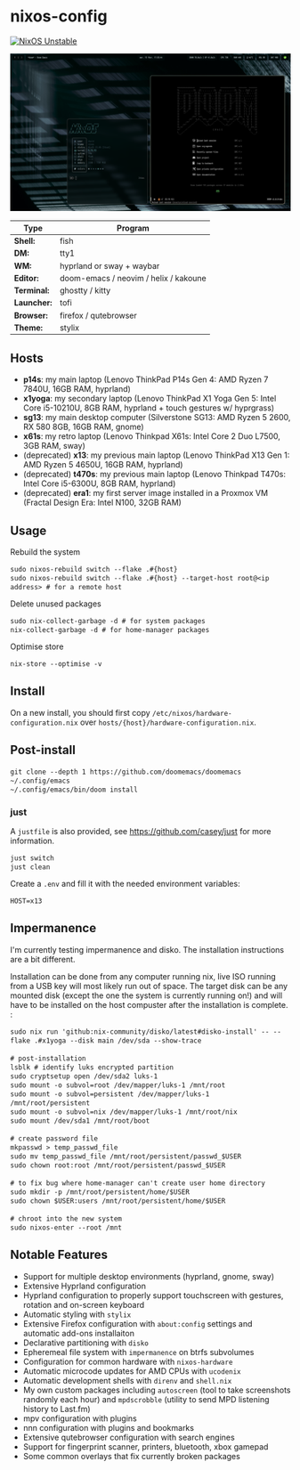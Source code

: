 # nixos-config

[![NixOS Unstable](https://img.shields.io/badge/NixOS-unstable-blue.svg?style=flat-square&logo=NixOS&logoColor=white)](https://nixos.org)

![t470s](imgs/t470s.png)

| Type           | Program                                  |
|----------------|------------------------------------------|
| **Shell:**     | fish                                     |
| **DM:**        | tty1                                     |
| **WM:**        | hyprland or sway + waybar                |
| **Editor:**    | doom-emacs / neovim / helix / kakoune    |
| **Terminal:**  | ghostty / kitty                          |
| **Launcher:**  | tofi                                     |
| **Browser:**   | firefox / qutebrowser                    |
| **Theme:**     | stylix                                   |

## Hosts

- **p14s**: my main laptop (Lenovo ThinkPad P14s Gen 4: AMD Ryzen 7 7840U, 16GB RAM, hyprland)
- **x1yoga**: my secondary laptop (Lenovo ThinkPad X1 Yoga Gen 5: Intel Core i5-10210U, 8GB RAM, hyprland + touch gestures w/ hyprgrass)
- **sg13**: my main desktop computer (Silverstone SG13: AMD Ryzen 5 2600, RX 580 8GB, 16GB RAM, gnome)
- **x61s**: my retro laptop (Lenovo Thinkpad X61s: Intel Core 2 Duo L7500, 3GB RAM, sway)
- (deprecated) **x13**: my previous main laptop (Lenovo ThinkPad X13 Gen 1: AMD Ryzen 5 4650U, 16GB RAM, hyprland)
- (deprecated) **t470s**: my previous main laptop (Lenovo Thinkpad T470s: Intel Core i5-6300U, 8GB RAM, hyprland)
- (deprecated) **era1**: my first server image installed in a Proxmox VM (Fractal Design Era: Intel N100, 32GB RAM)

## Usage

Rebuild the system

```
sudo nixos-rebuild switch --flake .#{host}
sudo nixos-rebuild switch --flake .#{host} --target-host root@<ip address> # for a remote host
```

Delete unused packages

```
sudo nix-collect-garbage -d # for system packages
nix-collect-garbage -d # for home-manager packages
```

Optimise store

```
nix-store --optimise -v
```

## Install

On a new install, you should first copy `/etc/nixos/hardware-configuration.nix` over `hosts/{host}/hardware-configuration.nix`.

## Post-install

```
git clone --depth 1 https://github.com/doomemacs/doomemacs ~/.config/emacs
~/.config/emacs/bin/doom install
```

### just

A `justfile` is also provided, see https://github.com/casey/just for more information.

```
just switch
just clean
```

Create a `.env` and fill it with the needed environment variables:

```
HOST=x13
````

## Impermanence

I'm currently testing impermanence and disko. The installation instructions are a bit different.

Installation can be done from any computer running nix, live ISO running from a USB key will most likely run out of space.
The target disk can be any mounted disk (except the one the system is currently running on!) and will have to be installed on the host compuster after the installation is complete.
:

```
sudo nix run 'github:nix-community/disko/latest#disko-install' -- --flake .#x1yoga --disk main /dev/sda --show-trace

# post-installation 
lsblk # identify luks encrypted partition
sudo cryptsetup open /dev/sda2 luks-1
sudo mount -o subvol=root /dev/mapper/luks-1 /mnt/root
sudo mount -o subvol=persistent /dev/mapper/luks-1 /mnt/root/persistent  
sudo mount -o subvol=nix /dev/mapper/luks-1 /mnt/root/nix
sudo mount /dev/sda1 /mnt/root/boot

# create password file
mkpasswd > temp_passwd_file
sudo mv temp_passwd_file /mnt/root/persistent/passwd_$USER
sudo chown root:root /mnt/root/persistent/passwd_$USER

# to fix bug where home-manager can't create user home directory
sudo mkdir -p /mnt/root/persistent/home/$USER
sudo chown $USER:users /mnt/root/persistent/home/$USER

# chroot into the new system
sudo nixos-enter --root /mnt
```

## Notable Features

- Support for multiple desktop environments (hyprland, gnome, sway)
- Extensive Hyprland configuration
- Hyprland configuration to properly support touchscreen with gestures, rotation and on-screen keyboard
- Automatic styling with `stylix`
- Extensive Firefox configuration with `about:config` settings and automatic add-ons installaiton
- Declarative partitioning with `disko`
- Epheremeal file system with `impermanence` on btrfs subvolumes
- Configuration for common hardware with `nixos-hardware`
- Automatic microcode updates for AMD CPUs with `ucodenix`
- Automatic development shells with `direnv` and `shell.nix`
- My own custom packages including `autoscreen` (tool to take screenshots randomly each hour) and `mpdscrobble` (utility to send MPD listening history to Last.fm)
- mpv configuration with plugins
- nnn configuration with plugins and bookmarks
- Extensive qutebrowser configuration with search engines
- Support for fingerprint scanner, printers, bluetooth, xbox gamepad
- Some common overlays that fix currently broken packages
